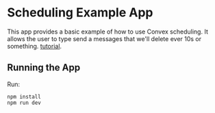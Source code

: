 # Scheduling Example App

This app provides a basic example of how to use Convex scheduling. It allows the
user to type send a messages that we'll delete ever 10s or something.
[tutorial](https://github.com/get-convex/convex/tree/main/npm-packages/demos/tutorial).

## Running the App

Run:

```
npm install
npm run dev
```
